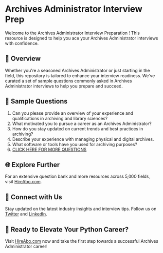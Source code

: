 # Archives Administrator Interview Prep

Welcome to the Archives Administrator Interview Preparation ! This resource is designed to help you ace your Archives Administrator interviews with confidence.

## 🚀 Overview

Whether you're a seasoned Archives Administrator or just starting in the field, this repository is tailored to enhance your interview readiness. We've curated a set of sample questions commonly asked in Archives Administrator interviews to help you prepare and succeed.

## 📝 Sample Questions

1. Can you please provide an overview of your experience and qualifications in archiving and library sciences?
2. What motivated you to pursue a career as an Archives Administrator?
3. How do you stay updated on current trends and best practices in archiving?
4. Describe your experience with managing physical and digital archives.
5. What software or tools have you used for archiving purposes?
6. [CLICK HERE FOR MORE QUESTIONS](https://hireabo.com/job/18_2_38/Archives%20Administrator)

## 🌐 Explore Further

For an extensive question bank and more resources across 5,000 fields, visit [HireAbo.com](https://www.hireabo.com).

## 📱 Connect with Us

Stay updated on the latest industry insights and interview tips. Follow us on [Twitter](https://twitter.com/hireabo) and [LinkedIn](https://www.linkedin.com/in/hire-abo-3609972a8/).

## 🚀 Ready to Elevate Your Python Career?

Visit [HireAbo.com](https://www.hireabo.com) now and take the first step towards a successful Archives Administrator career!
